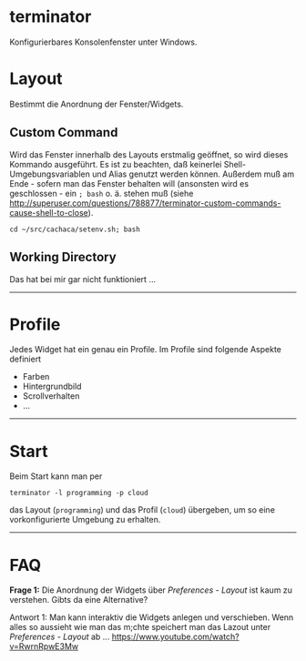 # terminator
Konfigurierbares Konsolenfenster unter Windows.

# Layout
Bestimmt die Anordnung der Fenster/Widgets.

## Custom Command
Wird das Fenster innerhalb des Layouts erstmalig geöffnet, so wird dieses Kommando ausgeführt. Es ist zu beachten, daß keinerlei Shell-Umgebungsvariablen und Alias genutzt werden können. Außerdem muß am Ende - sofern man das Fenster behalten will (ansonsten wird es geschlossen - ein ``; bash`` o. ä. stehen muß (siehe http://superuser.com/questions/788877/terminator-custom-commands-cause-shell-to-close).

```
cd ~/src/cachaca/setenv.sh; bash
```

## Working Directory
Das hat bei mir gar nicht funktioniert ...

---

# Profile
Jedes Widget hat ein genau ein Profile. Im Profile sind folgende Aspekte definiert

* Farben
* Hintergrundbild
* Scrollverhalten
* ...

---

# Start
Beim Start kann man per

```
terminator -l programming -p cloud
```

das Layout (``programming``) und das Profil (``cloud``) übergeben, um so eine vorkonfigurierte Umgebung zu erhalten.

---

# FAQ
**Frage 1:** Die Anordnung der Widgets über *Preferences - Layout* ist kaum zu verstehen. Gibts da eine Alternative?

Antwort 1: Man kann interaktiv die Widgets anlegen und verschieben. Wenn alles so aussieht wie man das m;chte speichert man das Lazout unter *Preferences - Layout* ab ... https://www.youtube.com/watch?v=RwrnRpwE3Mw